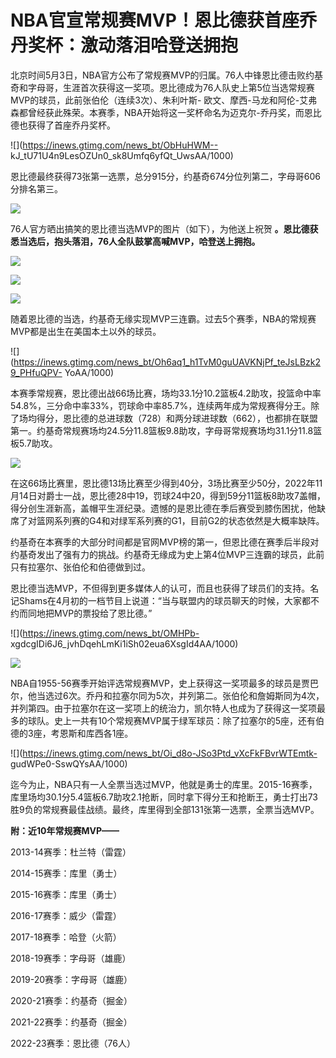 # NBA官宣常规赛MVP！恩比德获首座乔丹奖杯：激动落泪哈登送拥抱

北京时间5月3日，NBA官方公布了常规赛MVP的归属。76人中锋恩比德击败约基奇和字母哥，生涯首次获得这一奖项。恩比德成为76人队史上第5位当选常规赛MVP的球员，此前张伯伦（连续3次）、朱利叶斯-
欧文、摩西-马龙和阿伦-艾弗森都曾经获此殊荣。本赛季，NBA开始将这一奖杯命名为迈克尔-乔丹奖，而恩比德也获得了首座乔丹奖杯。

![](https://inews.gtimg.com/news_bt/ObHuHWM--
kJ_tU71U4n9LesOZUn0_sk8Umfq6yfQt_UwsAA/1000)

恩比德最终获得73张第一选票，总分915分，约基奇674分位列第二，字母哥606分排名第三。

![](https://inews.gtimg.com/news_bt/Or07Se7M6jDz-m5NmdDOrGqVoSGFr6KJ5EuFqbxfnuTGkAA/1000)

76人官方晒出搞笑的恩比德当选MVP的图片（如下），为他送上祝贺 **。恩比德获悉当选后，抱头落泪，76人全队鼓掌高喊MVP，哈登送上拥抱。**

![](https://inews.gtimg.com/news_bt/GiWhX3ZivKR80U8nZ_PjZqymj4PkZnHauDmMOQV488UggAA/0)

![](https://inews.gtimg.com/news_bt/GiWhX3ZivKR80U8nZ_PjZqymj4PkZnHauDmMOQV488UggAA/0)

![](https://inews.gtimg.com/news_bt/Gjw1Nk1DV4UrO0cgE0I4SfYJ9YULhb1_ZiQPX_34m5VzgAA/0)

随着恩比德的当选，约基奇无缘实现MVP三连霸。过去5个赛季，NBA的常规赛MVP都是出生在美国本土以外的球员。

![](https://inews.gtimg.com/news_bt/Oh6aq1_h1TvM0guUAVKNjPf_teJsLBzk29_PHfuQPV-
YoAA/1000)

本赛季常规赛，恩比德出战66场比赛，场均33.1分10.2篮板4.2助攻，投篮命中率54.8%，三分命中率33%，罚球命中率85.7%，连续两年成为常规赛得分王。除了场均得分，恩比德的总进球数（728）和两分球进球数（662），也都排在联盟第一。约基奇常规赛场均24.5分11.8篮板9.8助攻，字母哥常规赛场均31.1分11.8篮板5.7助攻。

![](https://inews.gtimg.com/news_bt/OKja6ZKvJGMBp63Fg_NvG9BDtUdF6fSekDJXktJ8a5IOYAA/1000)

在这66场比赛里，恩比德13场比赛至少得到40分，3场比赛至少50分，2022年11月14日对爵士一战，恩比德28中19，罚球24中20，得到59分11篮板8助攻7盖帽，得分创生涯新高，盖帽平生涯纪录。遗憾的是恩比德在季后赛受到膝伤困扰，他缺席了对篮网系列赛的G4和对绿军系列赛的G1，目前G2的状态依然是大概率缺阵。

约基奇在本赛季的大部分时间都是官网MVP榜的第一，但恩比德在赛季后半段对约基奇发出了强有力的挑战。约基奇无缘成为史上第4位MVP三连霸的球员，此前只有拉塞尔、张伯伦和伯德做到过。

恩比德当选MVP，不但得到更多媒体人的认可，而且也获得了球员们的支持。名记Shams在4月初的一档节目上说道：“当与联盟内的球员聊天的时候，大家都不约而同地把MVP的票投给了恩比德。”

![](https://inews.gtimg.com/news_bt/OMHPb-
xgdcgIDi6J6_jvhDqehLmKi1iSh02eua6XsgId4AA/1000)

![](https://inews.gtimg.com/news_bt/Olh0JfhzN9GvqjpbHZ72efmUl6g1Vee6_fBMnh_6N4yHMAA/1000)

NBA自1955-56赛季开始评选常规赛MVP，史上获得这一奖项最多的球员是贾巴尔，他当选过6次。乔丹和拉塞尔同为5次，并列第二。张伯伦和詹姆斯同为4次，并列第四。由于拉塞尔在这一奖项上的统治力，凯尔特人也成为了获得这一奖项最多的球队。史上一共有10个常规赛MVP属于绿军球员：除了拉塞尔的5座，还有伯德的3座，考恩斯和库西各1座。

![](https://inews.gtimg.com/news_bt/Oi_d8o-JSo3Ptd_vXcFkFBvrWTEmtk-
gudWPe0-SswQYsAA/1000)

迄今为止，NBA只有一人全票当选过MVP，他就是勇士的库里。2015-16赛季，库里场均30.1分5.4篮板6.7助攻2.1抢断，同时拿下得分王和抢断王，勇士打出73胜9负的常规赛最佳战绩。最终，库里得到全部131张第一选票，全票当选MVP。

**附：近10年常规赛MVP——**

2013-14赛季：杜兰特（雷霆）

2014-15赛季：库里（勇士）

2015-16赛季：库里（勇士）

2016-17赛季：威少（雷霆）

2017-18赛季：哈登（火箭）

2018-19赛季：字母哥（雄鹿）

2019-20赛季：字母哥（雄鹿）

2020-21赛季：约基奇（掘金）

2021-22赛季：约基奇（掘金）

2022-23赛季：恩比德（76人）

